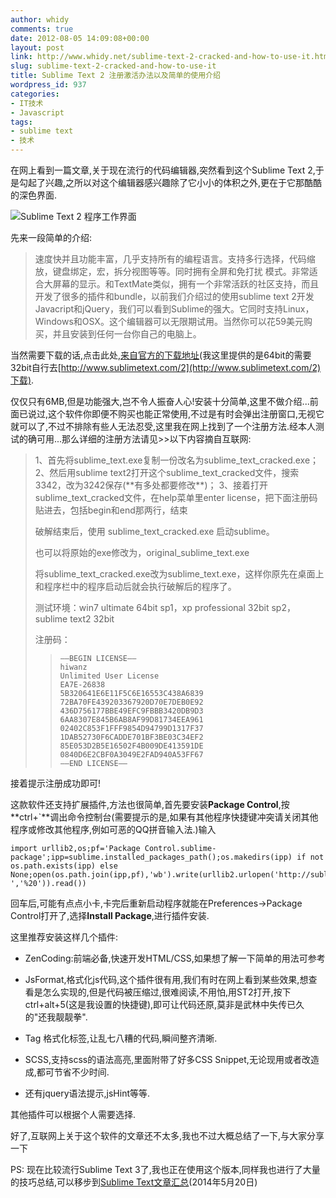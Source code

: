 ```yaml
---
author: whidy
comments: true
date: 2012-08-05 14:09:08+00:00
layout: post
link: http://www.whidy.net/sublime-text-2-cracked-and-how-to-use-it.html
slug: sublime-text-2-cracked-and-how-to-use-it
title: Sublime Text 2 注册激活办法以及简单的使用介绍
wordpress_id: 937
categories:
- IT技术
- Javascript
tags:
- sublime text
- 技术
---
```


在网上看到一篇文章,关于现在流行的代码编辑器,突然看到这个Sublime Text 2,于是勾起了兴趣,之所以对这个编辑器感兴趣除了它小小的体积之外,更在于它那酷酷的深色界面.

![Sublime Text 2 程序工作界面](/wp-content/uploads/2012/08/ST2-400x305.jpg)

先来一段简单的介绍:


<blockquote>速度快并且功能丰富，几乎支持所有的编程语言。支持多行选择，代码缩放，键盘绑定，宏，拆分视图等等。同时拥有全屏和免打扰 模式。非常适合大屏幕的显示。和TextMate类似，拥有一个非常活跃的社区支持，而且开发了很多的插件和bundle，以前我们介绍过的使用sublime text 2开发Javacript和jQuery，我们可以看到Sublime的强大。它同时支持Linux，Windows和OSX。这个编辑器可以无限期试用。当然你可以花59美元购买，并且安装到任何一台你自己的电脑上。</blockquote>


<!-- more -->

当然需要下载的话,点击此处,[来自官方的下载地址](http://c758482.r82.cf2.rackcdn.com/Sublime%20Text%202.0.1%20x64%20Setup.exe )(我这里提供的是64bit的需要32bit自行去[http://www.sublimetext.com/2](http://www.sublimetext.com/2)下载).

仅仅只有6MB,但是功能强大,岂不令人振奋人心!安装十分简单,这里不做介绍...前面已说过,这个软件你即便不购买也能正常使用,不过是有时会弹出注册窗口,无视它就可以了,不过不排除有些人无法忍受,这里我在网上找到了一个注册方法.经本人测试的确可用...那么详细的注册方法请见>>以下内容摘自互联网:


<blockquote>1、首先将sublime_text.exe复制一份改名为sublime_text_cracked.exe；
2、然后用sublime text2打开这个sublime_text_cracked文件，搜索3342，改为3242保存(**有多处都要修改**)；
3、接着打开sublime_text_cracked文件，在help菜单里enter license，把下面注册码贴进去，包括begin和end那两行，结束

破解结束后，使用 sublime_text_cracked.exe 启动sublime。

也可以将原始的exe修改为，original_sublime_text.exe

将sublime_text_cracked.exe改为sublime_text.exe，这样你原先在桌面上和程序栏中的程序启动后就会执行破解后的程序了。

测试环境：win7 ultimate 64bit sp1，xp professional 32bit sp2，sublime text2 32bit

注册码：

>     
>     —–BEGIN LICENSE—–
>     hiwanz
>     Unlimited User License
>     EA7E-26838
>     5B320641E6E11F5C6E16553C438A6839
>     72BA70FE439203367920D70E7DEB0E92
>     436D756177BBE49EFC9FBBB3420DB9D3
>     6AA8307E845B6AB8AF99D81734EEA961
>     02402C853F1FFF9854D94799D1317F37
>     1DAB52730F6CADDE701BF3BE03C34EF2
>     85E053D2B5E16502F4B009DE413591DE
>     0840D6E2CBF0A3049E2FAD940A53FF67
>     —–END LICENSE—–
> 
> 
</blockquote>


接着提示注册成功即可!

这款软件还支持扩展插件,方法也很简单,首先要安装**Package Control**,按**ctrl+`**调出命令控制台(需要提示的是,如果有其他程序快捷键冲突请关闭其他程序或修改其他程序,例如可恶的QQ拼音输入法.)输入

    
    import urllib2,os;pf='Package Control.sublime-package';ipp=sublime.installed_packages_path();os.makedirs(ipp) if not os.path.exists(ipp) else None;open(os.path.join(ipp,pf),'wb').write(urllib2.urlopen('http://sublime.wbond.net/'+pf.replace(' ','%20')).read())


回车后,可能有点点小卡,卡完后重新启动程序就能在Preferences→Package Control打开了,选择**Install Package**,进行插件安装.

这里推荐安装这样几个插件:



	
  * ZenCoding:前端必备,快速开发HTML/CSS,如果想了解一下简单的用法可参考

	
  * JsFormat,格式化js代码,这个插件很有用,我们有时在网上看到某些效果,想查看是怎么实现的,但是代码被压缩过,很难阅读,不用怕,用ST2打开,按下ctrl+alt+5(这是我设置的快捷键),即可让代码还原,莫非是武林中失传已久的"还我靓靓拳".

	
  * Tag 格式化标签,让乱七八糟的代码,瞬间整齐清晰.

	
  * SCSS,支持scss的语法高亮,里面附带了好多CSS Snippet,无论现用或者改造成,都可节省不少时间.

	
  * 还有jquery语法提示,jsHint等等.


其他插件可以根据个人需要选择.

好了,互联网上关于这个软件的文章还不太多,我也不过大概总结了一下,与大家分享一下

PS: 现在比较流行Sublime Text 3了,我也正在使用这个版本,同样我也进行了大量的技巧总结,可以移步到[Sublime Text文章汇总](http://www.whidy.net/?s=sublime)(2014年5月20日)
